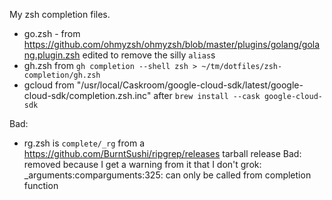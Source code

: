 My zsh completion files.

- go.zsh - from https://github.com/ohmyzsh/ohmyzsh/blob/master/plugins/golang/golang.plugin.zsh edited to remove the silly `alias`s
- gh.zsh from `gh completion --shell zsh > ~/tm/dotfiles/zsh-completion/gh.zsh`
- gcloud from "/usr/local/Caskroom/google-cloud-sdk/latest/google-cloud-sdk/completion.zsh.inc" after `brew install --cask google-cloud-sdk`

Bad:

- rg.zsh is `complete/_rg` from a https://github.com/BurntSushi/ripgrep/releases tarball release
  Bad: removed because I get a warning from it that I don't grok:
    _arguments:comparguments:325: can only be called from completion function

